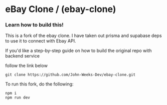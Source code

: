 # eBay Clone / (ebay-clone)

### Learn how to build this!

This is a fork of the ebay clone. I have taken out prisma and supabase deps to use it to connect with Ebay API.

If you'd like a step-by-step guide on how to build the original repo with backend service 

follow the link below 

```
git clone https://github.com/John-Weeks-Dev/ebay-clone.git
```
To run this fork, do the following:

```
npm i
npm run dev
```



